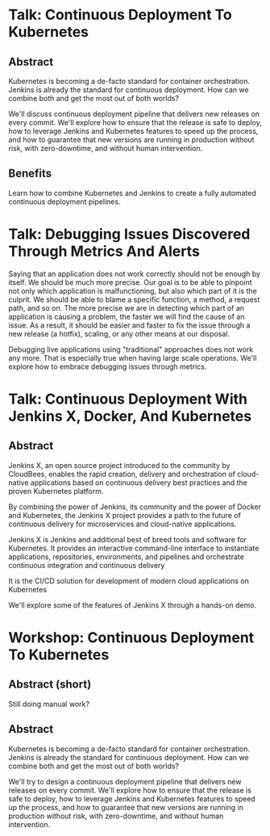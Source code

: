 # Talk: Continuous Deployment To Kubernetes

## Abstract

Kubernetes is becoming a de-facto standard for container orchestration. Jenkins is already the standard for continuous deployment. How can we combine both and get the most out of both worlds?

We'll discuss continuous deployment pipeline that delivers new releases on every commit. We'll explore how to ensure that the release is safe to deploy, how to leverage Jenkins and Kubernetes features to speed up the process, and how to guarantee that new versions are running in production without risk, with zero-downtime, and without human intervention.

## Benefits

Learn how to combine Kubernetes and Jenkins to create a fully automated continuous deployment pipelines.

# Talk: Debugging Issues Discovered Through Metrics And Alerts

Saying that an application does not work correctly should not be enough by itself. We should be much more precise. Our goal is to be able to pinpoint not only which application is malfunctioning, but also which part of it is the culprit. We should be able to blame a specific function, a method, a request path, and so on. The more precise we are in detecting which part of an application is causing a problem, the faster we will find the cause of an issue. As a result, it should be easier and faster to fix the issue through a new release (a hotfix), scaling, or any other means at our disposal.

Debugging live applications using "traditional" approaches does not work any more. That is especially true when having large scale operations. We'll explore how to embrace debugging issues through metrics.

# Talk: Continuous Deployment With Jenkins X, Docker, And Kubernetes

## Abstract

Jenkins X, an open source project introduced to the community by CloudBees, enables the rapid creation, delivery and orchestration of cloud-native applications based on continuous delivery best practices and the proven Kubernetes platform.

By combining the power of Jenkins, its community and the power of Docker and Kubernetes, the Jenkins X project provides a path to the future of continuous delivery for microservices and cloud-native applications.

Jenkins X is Jenkins and additional best of breed tools and software for Kubernetes. It provides an interactive command-line interface to instantiate applications, repositories, environments, and pipelines and  orchestrate continuous integration and continuous delivery

It is the CI/CD solution for development of modern cloud applications on Kubernetes

We'll explore some of the features of Jenkins X through a hands-on demo.

# Workshop: Continuous Deployment To Kubernetes

## Abstract (short)

Still doing manual work?

## Abstract

Kubernetes is becoming a de-facto standard for container orchestration. Jenkins is already the standard for continuous deployment. How can we combine both and get the most out of both worlds?

We'll try to design a continuous deployment pipeline that delivers new releases on every commit. We'll explore how to ensure that the release is safe to deploy, how to leverage Jenkins and Kubernetes features to speed up the process, and how to guarantee that new versions are running in production without risk, with zero-downtime, and without human intervention.
